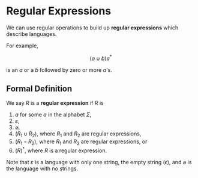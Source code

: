 # Regular Expressions

We can use regular operations to build up **regular expressions** which describe languages.

For example,

$$
  (a \cup b)a^*
$$

is an $a$ or a $b$ followed by zero or more $a$'s.

## Formal Definition

We say $R$ is a **regular expression** if $R$ is

1. $a$ for some $a$ in the alphabet $\Sigma$,
2. $\varepsilon$,
3. $\varnothing$,
4. $(R_1 \cup R_2)$, where $R_1$ and $R_2$ are regular expressions,
5. $(R_1 \circ R_2)$, where $R_1$ and $R_2$ are regular expressions, or
6. $(R)^*$, where $R$ is a regular expression.

Note that $\varepsilon$ is a language with only one string, the empty string ($\epsilon$), and $\varnothing$ is the language with no strings.
